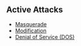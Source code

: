## Active Attacks
- [Masquerade](Masquerade.md)
- [Modification](Modification.md)
- [Denial of Service (DOS)](Denial%20of%20Service%20(DOS).md)

